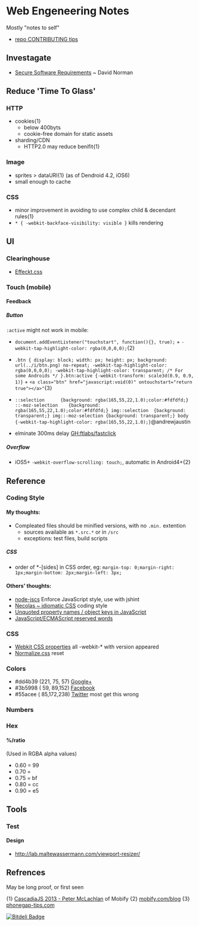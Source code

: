 Web Engeneering Notes
====

Mostly "notes to self"

- [repo CONTRIBUTING tips](https://github.com/necolas/issue-guidelines/blob/master/CONTRIBUTING.md#using-the-issue-tracker)


Investagate
----

+ [Secure Software Requirements](https://github.com/deekayen/secure_software_requirements/blob/master/questionnaire.md) ~ David Norman

Reduce 'Time To Glass'
----

### HTTP

- cookies{1}
  - below 400byts
  - cookie-free domain for static assets
- sharding/CDN
  - HTTP2.0 may reduce benifit{1}

### Image

- sprites > dataURI{1} (as of Dendroid 4.2, iOS6)
- small enough to cache

### CSS

- minor improvement in avoiding to use complex child & decendant rules{1}
- `* { -webkit-backface-visibility: visible }` kills rendering


UI
----

### Clearinghouse

+ [Effeckt.css](http://h5bp.github.io/Effeckt.css/dist/)


### Touch (mobile)

#### Feedback

##### Button

`:active` might not work in mobile:
+ `document.addEventListener("touchstart", function(){}, true);` + `-webkit-tap-highlight-color: rgba(0,0,0,0);`{2}
+ `.btn {
  display: block;
  width: px;
  height: px;
  background: url(../i/btn.png) no-repeat;
  -webkit-tap-highlight-color: rgba(0,0,0,0);
  -webkit-tap-highlight-color: transparent; /* For some Androids */
}.btn:active {-webkit-transform: scale3d(0.9, 0.9, 1)}` + `<a class="btn" href="javascript:void(0)" ontouchstart="return true"></a>"`{3}
+ `::selection 	 	{background: rgba(165,55,22,1.0);color:#fdfdfd;}
::-moz-selection 	{background: rgba(165,55,22,1.0);color:#fdfdfd;}
img::selection 	{background: transparent;}
img::-moz-selection {background: transparent;}
body 	{-webkit-tap-highlight-color: rgba(165,55,22,1.0);}`@andrewjaustin

+ elminate 300ms delay [GH:ftlabs/fastclick](https://github.com/ftlabs/fastclick)

##### Overflow

+ iOS5+ `-webkit-overflow-scrolling: touch;`, automatic in Android4+{2}


Reference
----

### Coding Style

#### My thoughts:

+ Compleated files should be minified versions, with no `.min.` extention
  * sources available as `*.src.*` or in `/src`
  * exceptions: test files, build scripts
 
##### CSS  

+ order of *-[sides] in CSS order, eg: `margin-top: 0;margin-right: 1px;margin-bottom: 2px;margin-left: 3px;`

#### Others' thoughts:

- [node-jscs](https://github.com/mdevils/node-jscs)  Enforce JavaScript style, use with jshint
- [Necolas ~ idiomatic CSS](https://github.com/necolas/idiomatic-css#table-of-contents)  coding style
- [Unquoted property names / object keys in JavaScript](http://mathiasbynens.be/notes/javascript-properties)
- [JavaScript/ECMAScript reserved words](http://mathiasbynens.be/notes/reserved-keywords)

### CSS

- [Webkit CSS properties](http://css-infos.net/properties/webkit) all -webkit-* with version appeared
- [Normalize.css](http://necolas.github.io/normalize.css/) reset


### Colors

- #dd4b39 (221, 75, 57) [Google+](https://developers.google.com/+/branding-guidelines)
- #3b5998 ( 59, 89,152) [Facebook](https://www.facebookbrand.com/)
- #55acee ( 85,172,238) [Twitter](https://about.twitter.com/press/brand-assets) most get this wrong

### Numbers

### Hex

#### %/ratio

(Used in RGBA alpha values)

- 0.60 = 99
- 0.70 =
- 0.75 = bf
- 0.80 = cc
- 0.90 = e5


Tools
----

### Test

#### Design

* http://lab.maltewassermann.com/viewport-resizer/


Refrences
----

May be long proof, or first seen

{1} [CascadiaJS 2013 - Peter McLachlan](http://www.youtube.com/watch?feature=player_detailpage&v=GtebW-K2D-8#t=755) of Mobify
{2} [mobify.com/blog](http://www.mobify.com/blog/beginners-guide-to-perceived-performance/)
{3} [phonegap-tips.com](http://phonegap-tips.com/articles/essential-phonegap-css-webkit-tap-highlight-color.html)


[![Bitdeli Badge](https://d2weczhvl823v0.cloudfront.net/tomByrer/webengeneeringnotes/trend.png)](https://bitdeli.com/free "Bitdeli Badge")

